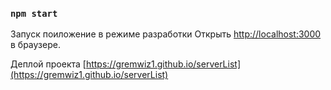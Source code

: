 

### `npm start`

Запуск поиложение в режиме разработки
Открыть [http://localhost:3000](http://localhost:3000) в браузере.

Деплой проекта
[https://gremwiz1.github.io/serverList](https://gremwiz1.github.io/serverList)


